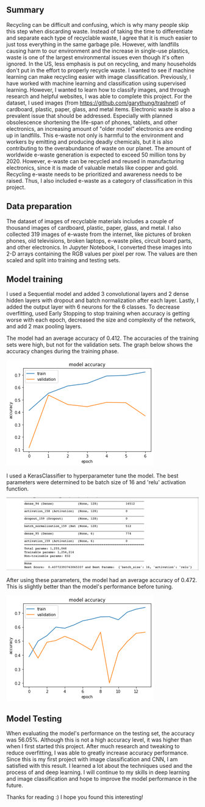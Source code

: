 ## Summary
Recycling can be difficult and confusing, which is why many people skip this step when discarding waste. Instead of taking the time to differentiate and separate each type of recyclable waste, I agree that it is much easier to just toss everything in the same garbage pile. However, with landfills causing harm to our environment and the increase in single-use plastics, waste is one of the largest environmental issues even though it's often ignored. In the US, less emphasis is put on recycling, and many households don't put in the effort to properly recycle waste. I wanted to see if machine learning can make recycling easier with image classification. Previously, I have worked with machine learning and classification using supervised learning. However, I wanted to learn how to classify images, and through research and helpful websites, I was able to complete this project. For the dataset, I used images (from https://github.com/garythung/trashnet) of cardboard, plastic, paper, glass, and metal items. 
Electronic waste is also a prevalent issue that should be addressed. Especially with planned obsolescence shortening the life-span of phones, tablets, and other electronics, an increasing amount of "older model" electronics are ending up in landfills. This e-waste not only is harmful to the environment and workers by emitting and producing deadly chemicals, but it is also contributing to the overabundance of waste on our planet. The amount of worldwide e-waste generation is expected to exceed 50 million tons by 2020. However, e-waste can be recycled and reused in manufacturing electronics, since it is made of valuable metals like copper and gold. Recycling e-waste needs to be prioritized and awareness needs to be raised. Thus, I also included e-waste as a category of classification in this project.

## Data preparation
The dataset of images of recyclable materials includes a couple of thousand images of cardboard, plastic, paper, glass, and metal. I also collected 319 images of e-waste from the internet, like pictures of broken phones, old televisions, broken laptops, e-waste piles, circuit board parts, and other electronics. In Jupyter Notebook, I converted these images into 2-D arrays containing the RGB values per pixel per row. The values are then scaled and split into training and testing sets.

## Model training
I used a Sequential model and added 3 convolutional layers and 2 dense hidden layers with dropout and batch normalization after each layer. Lastly, I added the output layer with 6 neurons for the 6 classes. To decrease overfitting, used Early Stopping to stop training when accuracy is getting worse with each epoch, decreased the size and complexity of the network, and add 2 max pooling layers. 

The model had an average accuracy of 0.412. The accuracies of the training sets were high, but not for the validation sets.
The graph below shows the accuracy changes during the training phase.

![Model accuracy graph](https://github.com/rli1215/Recycling-Image-Classification/blob/main/model.png)

I used a KerasClassifier to hyperparameter tune the model. The best parameters were determined to be batch size of 16 and 'relu' activation function.
 
![Hyperparameter tuning best parameters](https://github.com/rli1215/Recycling-Image-Classification/blob/main/hyperparameter%20tuning%20results.png)

After using these parameters, the model had an average accuracy of 0.472. This is slightly better than the model's performance before tuning.

![Tuned model accuracy graph](https://github.com/rli1215/Recycling-Image-Classification/blob/main/tuned%20model.png)

## Model Testing
When evaluating the model's performance on the testing set, the accuracy was 56.05%. 
Although this is not a high accuracy level, it was higher than when I first started this project. After much research and tweaking to reduce overfitting, I was able to greatly increase accuracy performance. Since this is my first project with image classification and CNN, I am satisfied with this result. I learned a lot about the techniques used and the process of and deep learning. I will continue to my skills in deep learning and image classification and hope to improve the model performance in the future.

Thanks for reading :) I hope you found this interesting!
